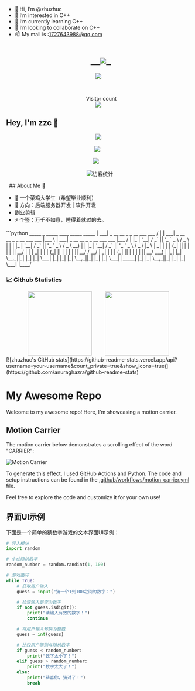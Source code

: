 - 👋 Hi, I’m @zhuzhuc
- 👀 I’m interested in C++
- 🌱 I’m currently learning C++
- 💞️ I’m looking to collaborate on C++
- 📫 My mail is :1727643988@qq.com
<!-- 动态打字效果 -->
<h1 align="center">
  <a href="https://github.com/zhuzhuc">  
    <img src="https://readme-typing-svg.herokuapp.com/?lines=Hello%2C%20World!;欢迎来到zzc的主页!&center=true&size=27">
  </a>
</h1>

<!-- 贪吃蛇代码贡献图 -->
<div align="center"><img src="https://tong-1306822294.cos.ap-beijing.myqcloud.com/tong/picture/202212222311275.svg" /></div>

  <p align="center">
    Visitor count<br><img src="https://profile-counter.glitch.me/zhuzhuc/count.svg" /> 
</p>


## Hey, I'm zzc 🙋
<!-- 敲代码的图片 -->
<div align="center" ><img order-radius="100px" src="[https://tong-1306822294.cos.ap-beijing.myqcloud.com/tong/picture/202212222312468.gif](https://image.baidu.com/search/detail?ct=503316480&z=0&ipn=d&word=%E5%8A%A8%E6%BC%AB%E4%BA%BA%E7%89%A9%E6%95%B2%E4%BB%A3%E7%A0%81%E5%9B%BE%E7%89%87&step_word=&hs=0&pn=74&spn=0&di=7264239678495129601&pi=0&rn=1&tn=baiduimagedetail&is=0%2C0&istype=0&ie=utf-8&oe=utf-8&in=&cl=2&lm=-1&st=undefined&cs=3440479255%2C1814154641&os=2479568281%2C3501846936&simid=4207880878%2C832403907&adpicid=0&lpn=0&ln=682&fr=&fmq=1699248715554_R&fm=&ic=undefined&s=undefined&hd=undefined&latest=undefined&copyright=undefined&se=&sme=&tab=0&width=undefined&height=undefined&face=undefined&ist=&jit=&cg=&bdtype=0&oriquery=&objurl=https%3A%2F%2Finews.gtimg.com%2Fnewsapp_bt%2F0%2F15251991597%2F641&fromurl=ippr_z2C%24qAzdH3FAzdH3Fetjo_z%26e3Btgjof_z%26e3Bqq_z%26e3Bv54AzdH3FwAzdH3Fdaddal8mAadYHdaa&gsm=3c&rpstart=0&rpnum=0&islist=&querylist=&nojc=undefined&dyTabStr=MCwzLDEsMiw2LDQsNSw3LDgsOQ%3D%3D&lid=11443615378871919198)"/></div>
<br>

<!-- 个人资料徽标 -->
<div align="center">
  <a href="https://v.kuaishou.com/cDejxp"><img src="https://img.shields.io/badge/website-%E4%B8%AA%E4%BA%BA%E7%BD%91%E7%AB%99-blue"></a>&emsp;

<a href="https://www.zhihu.com/people/qian-lan-wa"><img src="https://img.shields.io/badge/zhihu-%E7%9F%A5%E4%B9%8E-blue"></a>&emsp;
<!-- 访客数统计徽标 -->   
  <img src="https://visitor-badge.glitch.me/badge?page_id=zhuzhuc" alt="访客统计" /></div>
  ## About Me :raised_hands:

- 🔭 一个菜鸡大学生（希望毕业顺利）
- 🤔 方向：后端服务器开发 | 软件开发
- 副业剪辑
- ⚡ 个签：万千不如意，睡得着就过的去。 

</p>
```python
 _____                                 _   _____                                 ____    _____                                 _____
|  ___| _ __   __ _  _ __ ___    ___  / | |  ___| _ __   __ _  _ __ ___    ___  |___ \  |  ___| _ __   __ _  _ __ ___    ___  |___ /
| |_   | '__| / _` || '_ ` _ \  / _ \ | | | |_   | '__| / _` || '_ ` _ \  / _ \   __) | | |_   | '__| / _` || '_ ` _ \  / _ \   |_ \
|  _|  | |   | (_| || | | | | ||  __/ | | |  _|  | |   | (_| || | | | | ||  __/  / __/  |  _|  | |   | (_| || | | | | ||  __/  ___) |
|_|    |_|    \__,_||_| |_| |_| \___| |_| |_|    |_|    \__,_||_| |_| |_| \___| |_____| |_|    |_|    \__,_||_| |_| |_| \___| |____/

### 📈 Github Statistics

<div align="center">
    <span>&emsp;&emsp;</span>
    <img height="175px" src="https://github-readme-stats.vercel.app/api?username=zhuzhuc&count_private=true&show_icons=true" />
    <span>&emsp;&emsp;</span>
    <img height="175px" src="https://github-readme-stats.vercel.app/api/top-langs/?username=zhuzhuc&layout=compact&langs_count=8" />
    <span>&emsp;&emsp;</span>
</div>
[![zhuzhuc's GitHub stats](https://github-readme-stats.vercel.app/api?username=your-username&count_private=true&show_icons=true)](https://github.com/anuraghazra/github-readme-stats)

# My Awesome Repo

Welcome to my awesome repo! Here, I'm showcasing a motion carrier.

## Motion Carrier

The motion carrier below demonstrates a scrolling effect of the word "CARRIER":

<!-- 播放动画 -->
![Motion Carrier](motion_carrier.gif)

To generate this effect, I used GitHub Actions and Python. The code and setup instructions can be found in the [.github/workflows/motion_carrier.yml](.github/workflows/motion_carrier.yml) file.

Feel free to explore the code and customize it for your own use!
## 界面UI示例

下面是一个简单的猜数字游戏的文本界面UI示例：

```python
# 导入模块
import random

# 生成随机数字
random_number = random.randint(1, 100)

# 游戏循环
while True:
    # 获取用户输入
    guess = input("猜一个1到100之间的数字：")

    # 检查输入是否为数字
    if not guess.isdigit():
        print("请输入有效的数字！")
        continue

    # 将用户输入转换为整数
    guess = int(guess)

    # 比较用户猜测与随机数字
    if guess < random_number:
        print("数字太小了！")
    elif guess > random_number:
        print("数字太大了！")
    else:
        print("恭喜你，猜对了！")
        break



